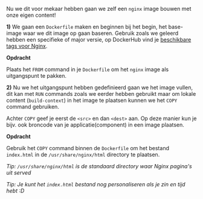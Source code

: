 Nu we dit voor mekaar hebben gaan we zelf een `nginx` image bouwen met onze eigen content!

**1)** We gaan een `Dockerfile` maken en beginnen bij het begin, het base-image waar we dit image op gaan baseren. Gebruik zoals we geleerd hebben een specifieke of major versie, op DockerHub vind je [beschikbare tags voor Nginx](https://hub.docker.com/_/nginx/).

**Opdracht**

Plaats het `FROM` command in je `Dockerfile` om het `nginx` image als uitgangspunt te pakken.

**2)** Nu we het uitgangspunt hebben gedefinieerd gaan we het image vullen, dit kan met `RUN` commands zoals we eerder hebben gebruikt maar om lokale content (`build-context`) in het image te plaatsen kunnen we het `COPY` command gebruiken. 

Achter `COPY` geef je eerst de `<src>` en dan `<dest>` aan. Op deze manier kun je bijv. ook broncode van je applicatie(component) in een image plaatsen.

**Opdracht**

Gebruik het `COPY` command binnen de `Dockerfile` om het bestand `index.html` in de `/usr/share/nginx/html` directory te plaatsen.

*Tip: `/usr/share/nginx/html` is de standaard directory waar Nginx pagina's uit served*

*Tip: Je kunt het `index.html` bestand nog personaliseren als je zin en tijd hebt :D*